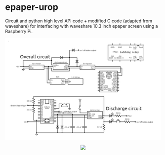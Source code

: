 # epaper-urop

Circuit and python high level API code + modified C code (adapted from waveshare) for interfacing with waveshare 10.3 inch epaper screen using a Raspberry Pi.

![Overall circuit](https://github.com/milselarch/epaper-urop/blob/master/circuit-diagrams/overall-circuit-labelled.png)

<p align="center">
  <img src="https://user-images.githubusercontent.com/11241733/168007731-ce099b0b-b947-4930-a1f9-51a51db36c4c.gif"/>
</p>
